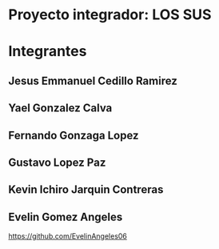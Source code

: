 # Proyecto integrador: LOS SUS

# Integrantes

## Jesus Emmanuel Cedillo Ramirez

## Yael Gonzalez Calva

## Fernando Gonzaga Lopez

## Gustavo Lopez Paz

## Kevin Ichiro Jarquin Contreras

## Evelin Gomez Angeles
https://github.com/EvelinAngeles06